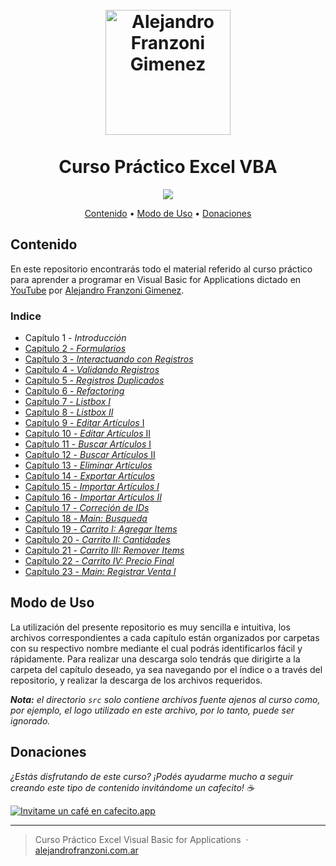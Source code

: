 
<h1 align="center">
  <br>
  <a href="https://www.alejandrofranzoni.com.ar/" target="_blank"><img src="https://github.com/alefranzoni/vba_curse/blob/main/src/icon.png?raw=true" alt="Alejandro Franzoni Gimenez" width="200"></a>
  <br>
  <br/>Curso Práctico Excel VBA
  <br>
</h1>

<p align="center">
  <a href="#donaciones">
    <img src="https://img.shields.io/badge/$-donate-ff69b4.svg?maxAge=2592000&amp;style=flat">
  </a>
</p>

<p align="center">
  <a href="#contenido">Contenido</a> •
  <a href="#modo-de-uso">Modo de Uso</a> •
  <a href="#donaciones">Donaciones</a>
</p>


## Contenido

En este repositorio encontrarás todo el material referido al curso práctico para aprender a programar en Visual Basic for Applications dictado en [YouTube](https://www.youtube.com/playlist?list=PLEALJWIWX5iKEI0XC1OPwsKrQrYvIipmu) por [Alejandro Franzoni Gimenez](https://www.alejandrofranzoni.com.ar/).
  ### Indice
  * Capítulo 1 - *Introducción*
  * [Capítulo 2 - *Formularios*](https://github.com/alefranzoni/vba_curse/tree/main/Cap.%2002)
  * [Capítulo 3 - *Interactuando con Registros*](https://github.com/alefranzoni/vba_curse/tree/main/Cap.%2003)
  * [Capítulo 4 - *Validando Registros*](https://github.com/alefranzoni/vba_curse/tree/main/Cap.%2004)
  * [Capítulo 5 - *Registros Duplicados*](https://github.com/alefranzoni/vba_curse/tree/main/Cap.%2005)
  * [Capítulo 6 - *Refactoring*](https://github.com/alefranzoni/vba_curse/tree/main/Cap.%2006)
  * [Capítulo 7 - *Listbox I*](https://github.com/alefranzoni/vba_curse/tree/main/Cap.%2007)
  * [Capítulo 8 - *Listbox II*](https://github.com/alefranzoni/vba_curse/tree/main/Cap.%2008)
  * [Capítulo 9 - *Editar Artículos* I](https://github.com/alefranzoni/vba_curse/tree/main/Cap.%2009)
  * [Capítulo 10 - *Editar Artículos* II](https://github.com/alefranzoni/vba_curse/tree/main/Cap.%2010)
  * [Capítulo 11 - *Buscar Artículos* I](https://github.com/alefranzoni/vba_curse/tree/main/Cap.%2011)
  * [Capítulo 12 - *Buscar Artículos* II](https://github.com/alefranzoni/vba_curse/tree/main/Cap.%2012)
  * [Capítulo 13 - *Eliminar Artículos*](https://github.com/alefranzoni/vba_curse/tree/main/Cap.%2013)
  * [Capítulo 14 - *Exportar Artículos*](https://github.com/alefranzoni/vba_curse/tree/main/Cap.%2014)
  * [Capítulo 15 - *Importar Artículos I*](https://github.com/alefranzoni/vba_curse/tree/main/Cap.%2015)
  * [Capítulo 16 - *Importar Artículos II*](https://github.com/alefranzoni/vba_curse/tree/main/Cap.%2016)
  * [Capítulo 17 - *Correción de IDs*](https://github.com/alefranzoni/vba_curse/tree/main/Cap.%2017)
  * [Capítulo 18 - *Main: Busqueda*](https://github.com/alefranzoni/vba_curse/tree/main/Cap.%2018)
  * [Capítulo 19 - *Carrito I: Agregar Items*](https://github.com/alefranzoni/vba_curse/tree/main/Cap.%2019)
  * [Capítulo 20 - *Carrito II: Cantidades*](https://github.com/alefranzoni/vba_curse/tree/main/Cap.%2020)
  * [Capítulo 21 - *Carrito III: Remover Items*](https://github.com/alefranzoni/vba_curse/tree/main/Cap.%2021)
  * [Capítulo 22 - *Carrito IV: Precio Final*](https://github.com/alefranzoni/vba_curse/tree/main/Cap.%2022)
  * [Capítulo 23 - *Main: Registrar Venta I*](https://github.com/alefranzoni/vba_curse/tree/main/Cap.%2023)

## Modo de Uso

La utilización del presente repositorio es muy sencilla e intuitiva, los archivos correspondientes a cada capítulo están organizados por carpetas con su respectivo nombre mediante el cual podrás identificarlos fácil y rápidamente. Para realizar una descarga solo tendrás que dirigirte a la carpeta del capítulo deseado, ya sea navegando por el índice o a través del repositorio, y realizar la descarga de los archivos requeridos.

***Nota:** el directorio `src` solo contiene archivos fuente ajenos al curso como, por ejemplo, el logo utilizado en este archivo, por lo tanto, puede ser ignorado.*


## Donaciones
_¿Estás disfrutando de este curso? ¡Podés ayudarme mucho a seguir creando este tipo de contenido invitándome un cafecito! ☕_

[![Invitame un café en cafecito.app](https://cdn.cafecito.app/imgs/buttons/button_3.svg)](https://cafecito.app/alefranzoni)

---

> Curso Práctico Excel Visual Basic for Applications &nbsp;&middot;&nbsp; [alejandrofranzoni.com.ar](https://www.alejandrofranzoni.com.ar/) 
